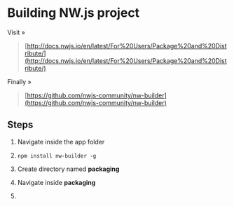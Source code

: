 # Building NW.js project

Visit &raquo;

> [http://docs.nwjs.io/en/latest/For%20Users/Package%20and%20Distribute/](http://docs.nwjs.io/en/latest/For%20Users/Package%20and%20Distribute/)

Finally &raquo;

> [https://github.com/nwjs-community/nw-builder](https://github.com/nwjs-community/nw-builder)

## Steps

1. Navigate inside the app folder

2. `npm install nw-builder -g`

2. Create directory named **packaging**

3. Navigate inside **packaging**

4. 